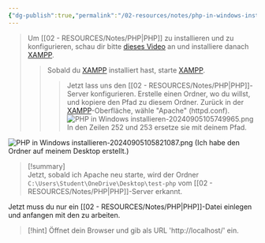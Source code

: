 ```yaml
---
{"dg-publish":true,"permalink":"/02-resources/notes/php-in-windows-installieren/","tags":["code/PHP"],"updated":"2024-09-05T11:44:10.917+02:00"}
---
```


> Um [[02 - RESOURCES/Notes/PHP\|PHP]] zu installieren und zu konfigurieren, schau dir bitte [dieses Video](https://www.youtube.com/watch?v=Mip_RuSEoso) an und installiere danach [XAMPP](https://www.youtube.com/watch?v=G2VEf-8nepc&t=235s).
> 
> > Sobald du [XAMPP](https://www.youtube.com/watch?v=G2VEf-8nepc&t=235s) installiert hast, starte [XAMPP](https://www.youtube.com/watch?v=G2VEf-8nepc&t=235s).
> > 
> > > Jetzt lass uns den [[02 - RESOURCES/Notes/PHP\|PHP]]-Server konfigurieren. Erstelle einen Ordner, wo du willst, und kopiere den Pfad zu diesem Ordner. Zurück in der [XAMPP](https://www.youtube.com/watch?v=G2VEf-8nepc&t=235s)-Oberfläche, wähle "Apache" (httpd.conf). ![PHP in Windows installieren-20240905105749965.png](/img/user/02%20-%20RESOURCES/Files/PHP%20in%20Windows%20installieren-20240905105749965.png) In den Zeilen 252 und 253 ersetze sie mit deinem Pfad.

![PHP in Windows installieren-20240905105821087.png](/img/user/02%20-%20RESOURCES/Files/PHP%20in%20Windows%20installieren-20240905105821087.png) (Ich habe den Ordner auf meinem Desktop erstellt.)

> [!summary]  
> Jetzt, sobald ich Apache neu starte, wird der Ordner  
> `C:\Users\Student\OneDrive\Desktop\test-php` vom [[02 - RESOURCES/Notes/PHP\|PHP]]-Server erkannt.

Jetzt muss du nur ein [[02 - RESOURCES/Notes/PHP\|PHP]]-Datei einlegen und anfangen mit den zu arbeiten.

>[!hint] 
>Öffnet dein Browser und gib als URL 'http://localhost/' ein.
